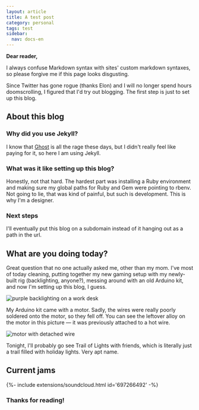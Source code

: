 ```yaml
---
layout: article
title: A test post
category: personal
tags: test
sidebar:
  nav: docs-en
---
```


**Dear reader,**

I always confuse Markdown syntax with sites' custom markdown syntaxes, so please forgive me if this page looks disgusting.

Since Twitter has gone rogue (thanks Elon) and I will no longer spend hours doomscrolling, I figured that I'd try out blogging. The first step is just to set up this blog.

## About this blog

### Why did you use Jekyll?
I know that [Ghost](https://ghost.org/) is all the rage these days, but I didn't really feel like paying for it, so here I am using Jekyll.

### What was it like setting up this blog?
Honestly, not that hard. The hardest part was installing a Ruby environment and making sure my global paths for Ruby and Gem were pointing to rbenv. Not going to lie, that was kind of painful, but such is development. This is why I'm a designer.

### Next steps
I'll eventually put this blog on a subdomain instead of it hanging out as a path in the url.

## What are you doing today?
Great question that no one actually asked me, other than my mom. I've most of today cleaning, putting together my new gaming setup with my newly-built rig (backlighting, anyone?), messing around with an old Arduino kit, and now I'm setting up this blog, I guess.

![purple backlighting on a work desk](/blog-test/assets/img/backlights.jpg)

My Arduino kit came with a motor. Sadly, the wires were really poorly soldered onto the motor, so they fell off. You can see the leftover alloy on the motor in this picture — it was previously attached to a hot wire.

![motor with detached wire](/blog-test/assets/img/motor.jpg)

Tonight, I'll probably go see Trail of Lights with friends, which is literally just a trail filled with holiday lights. Very apt name.

## Current jams

<div>{%- include extensions/soundcloud.html id='697266492' -%}</div>


### Thanks for reading!
